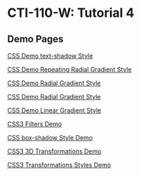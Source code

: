 # CTI-110-W: Tutorial 4 

## Demo Pages

[CSS Demo text-shadow Style](https://acc-it-dept.github.io/CTI-110-W-T4-Demo/demo_text_shadows.html)
> 

[CSS Demo Repeating Radial Gradient Style](https://acc-it-dept.github.io/CTI-110-W-T4-Demo/demo_repeat_radial_gradients.html)
> 

[CSS Demo Radial Gradient Style](https://acc-it-dept.github.io/CTI-110-W-T4-Demo/demo_radial_gradients.html)
> 

[CSS Demo Radial Gradient Style](https://acc-it-dept.github.io/CTI-110-W-T4-Demo/demo_radial_gradients.html)
> 

[CSS Demo Linear Gradient Style](https://acc-it-dept.github.io/CTI-110-W-T4-Demo/demo_linear_gradients.html)
> 

[CSS3 Filters Demo](https://acc-it-dept.github.io/CTI-110-W-T4-Demo/demo_filters.html)
> 

[CSS box-shadow Style Demo](https://acc-it-dept.github.io/CTI-110-W-T4-Demo/demo_box_shadows.html)
> 

[CSS3 3D Transformations Demo](demo_transformations3d.html)
> 

[CSS3 Transformations Styles Demo](demo_transformations.html)
> 
